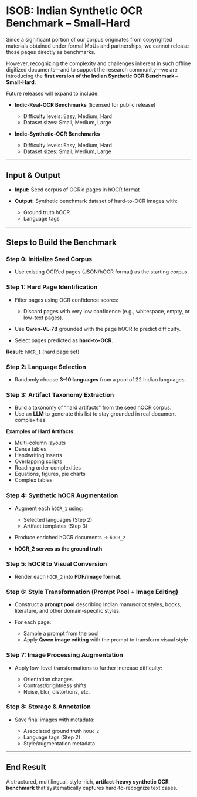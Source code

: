 # ISOB: Indian Synthetic OCR Benchmark – Small-Hard

Since a significant portion of our corpus originates from copyrighted materials obtained under formal MoUs and partnerships, we cannot release those pages directly as benchmarks.

However, recognizing the complexity and challenges inherent in such offline digitized documents—and to support the research community—we are introducing the **first version of the Indian Synthetic OCR Benchmark – Small-Hard**.

Future releases will expand to include:

* **Indic-Real-OCR Benchmarks** (licensed for public release)

  * Difficulty levels: Easy, Medium, Hard
  * Dataset sizes: Small, Medium, Large

* **Indic-Synthetic-OCR Benchmarks**

  * Difficulty levels: Easy, Medium, Hard
  * Dataset sizes: Small, Medium, Large

---

## Input & Output

* **Input:** Seed corpus of OCR’d pages in hOCR format
* **Output:** Synthetic benchmark dataset of hard-to-OCR images with:

  * Ground truth hOCR
  * Language tags

---

## Steps to Build the Benchmark

### Step 0: Initialize Seed Corpus

* Use existing OCR’ed pages (JSON/hOCR format) as the starting corpus.

### Step 1: Hard Page Identification

* Filter pages using OCR confidence scores:

  * Discard pages with very low confidence (e.g., whitespace, empty, or low-text pages).
* Use **Qwen-VL-7B** grounded with the page hOCR to predict difficulty.
* Select pages predicted as **hard-to-OCR**.

**Result:** `hOCR_1` (hard page set)

### Step 2: Language Selection

* Randomly choose **3–10 languages** from a pool of 22 Indian languages.

### Step 3: Artifact Taxonomy Extraction

* Build a taxonomy of “hard artifacts” from the seed hOCR corpus.
* Use an **LLM** to generate this list to stay grounded in real document complexities.

**Examples of Hard Artifacts:**

* Multi-column layouts
* Dense tables
* Handwriting inserts
* Overlapping scripts
* Reading order complexities
* Equations, figures, pie charts
* Complex tables

### Step 4: Synthetic hOCR Augmentation

* Augment each `hOCR_1` using:

  * Selected languages (Step 2)
  * Artifact templates (Step 3)
* Produce enriched hOCR documents → `hOCR_2`
* **hOCR_2 serves as the ground truth**

### Step 5: hOCR to Visual Conversion

* Render each `hOCR_2` into **PDF/image format**.

### Step 6: Style Transformation (Prompt Pool + Image Editing)

* Construct a **prompt pool** describing Indian manuscript styles, books, literature, and other domain-specific styles.
* For each page:

  * Sample a prompt from the pool
  * Apply **Qwen image editing** with the prompt to transform visual style

### Step 7: Image Processing Augmentation

* Apply low-level transformations to further increase difficulty:

  * Orientation changes
  * Contrast/brightness shifts
  * Noise, blur, distortions, etc.

### Step 8: Storage & Annotation

* Save final images with metadata:

  * Associated ground truth `hOCR_2`
  * Language tags (Step 2)
  * Style/augmentation metadata

---

## End Result

A structured, multilingual, style-rich, **artifact-heavy synthetic OCR benchmark** that systematically captures hard-to-recognize text cases.
